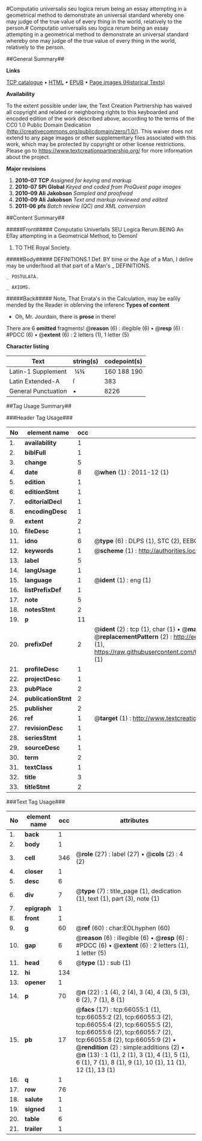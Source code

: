 #Computatio universalis seu logica rerum being an essay attempting in a geometrical method to demonstrate an universal standard whereby one may judge of the true value of every thing in the world, relatively to the person.#
Computatio universalis seu logica rerum being an essay attempting in a geometrical method to demonstrate an universal standard whereby one may judge of the true value of every thing in the world, relatively to the person.

##General Summary##

**Links**

[TCP catalogue](http://www.ota.ox.ac.uk/tcp/)  • 
[HTML](http://tei.it.ox.ac.uk/tcp/Texts-HTML/free/A34/A34189.html)  • 
[EPUB](http://tei.it.ox.ac.uk/tcp/Texts-EPUB/free/A34/A34189.epub) • 
[Page images (Historical Texts)](https://historicaltexts.jisc.ac.uk/eebo-12706975e)

**Availability**

To the extent possible under law, the Text Creation Partnership has waived all copyright and related or neighboring rights to this keyboarded and encoded edition of the work described above, according to the terms of the CC0 1.0 Public Domain Dedication (http://creativecommons.org/publicdomain/zero/1.0/). This waiver does not extend to any page images or other supplementary files associated with this work, which may be protected by copyright or other license restrictions. Please go to https://www.textcreationpartnership.org/ for more information about the project.

**Major revisions**

1. __2010-07__ __TCP__ *Assigned for keying and markup*
1. __2010-07__ __SPi Global__ *Keyed and coded from ProQuest page images*
1. __2010-09__ __Ali Jakobson__ *Sampled and proofread*
1. __2010-09__ __Ali Jakobson__ *Text and markup reviewed and edited*
1. __2011-06__ __pfs__ *Batch review (QC) and XML conversion*

##Content Summary##

#####Front#####
Computatio Univerſalis SEU Logica Rerum.BEING An Eſſay attempting in a Geometrical Method, to Demonſ
1. TO THE Royal Society.

#####Body#####
DEFINITIONS.1 Def. BY time or the Age of a Man, I deſire may be underſtood all that part of a Man's 
    _ DEFINITIONS.

    _ POSTULATA.

    _ AXIOMS.

#####Back#####
Note, That Errata's in the Calculation, may be eaſily mended by the Reader in obſerving the inferenc
**Types of content**

  * Oh, Mr. Jourdain, there is **prose** in there!

There are 6 **omitted** fragments! 
 @__reason__ (6) : illegible (6)  •  @__resp__ (6) : #PDCC (6)  •  @__extent__ (6) : 2 letters (1), 1 letter (5)

**Character listing**


|Text|string(s)|codepoint(s)|
|---|---|---|
|Latin-1 Supplement| ¼¾|160 188 190|
|Latin Extended-A|ſ|383|
|General Punctuation|•|8226|

##Tag Usage Summary##

###Header Tag Usage###

|No|element name|occ|attributes|
|---|---|---|---|
|1.|__availability__|1||
|2.|__biblFull__|1||
|3.|__change__|5||
|4.|__date__|8| @__when__ (1) : 2011-12 (1)|
|5.|__edition__|1||
|6.|__editionStmt__|1||
|7.|__editorialDecl__|1||
|8.|__encodingDesc__|1||
|9.|__extent__|2||
|10.|__fileDesc__|1||
|11.|__idno__|6| @__type__ (6) : DLPS (1), STC (2), EEBO-CITATION (1), OCLC (1), VID (1)|
|12.|__keywords__|1| @__scheme__ (1) : http://authorities.loc.gov/ (1)|
|13.|__label__|5||
|14.|__langUsage__|1||
|15.|__language__|1| @__ident__ (1) : eng (1)|
|16.|__listPrefixDef__|1||
|17.|__note__|5||
|18.|__notesStmt__|2||
|19.|__p__|11||
|20.|__prefixDef__|2| @__ident__ (2) : tcp (1), char (1)  •  @__matchPattern__ (2) : ([0-9\-]+):([0-9IVX]+) (1), (.+) (1)  •  @__replacementPattern__ (2) : http://eebo.chadwyck.com/downloadtiff?vid=$1&page=$2 (1), https://raw.githubusercontent.com/textcreationpartnership/Texts/master/tcpchars.xml#$1 (1)|
|21.|__profileDesc__|1||
|22.|__projectDesc__|1||
|23.|__pubPlace__|2||
|24.|__publicationStmt__|2||
|25.|__publisher__|2||
|26.|__ref__|1| @__target__ (1) : http://www.textcreationpartnership.org/docs/. (1)|
|27.|__revisionDesc__|1||
|28.|__seriesStmt__|1||
|29.|__sourceDesc__|1||
|30.|__term__|2||
|31.|__textClass__|1||
|32.|__title__|3||
|33.|__titleStmt__|2||


###Text Tag Usage###

|No|element name|occ|attributes|
|---|---|---|---|
|1.|__back__|1||
|2.|__body__|1||
|3.|__cell__|346| @__role__ (27) : label (27)  •  @__cols__ (2) : 4 (2)|
|4.|__closer__|1||
|5.|__desc__|6||
|6.|__div__|7| @__type__ (7) : title_page (1), dedication (1), text (1), part (3), note (1)|
|7.|__epigraph__|1||
|8.|__front__|1||
|9.|__g__|60| @__ref__ (60) : char:EOLhyphen (60)|
|10.|__gap__|6| @__reason__ (6) : illegible (6)  •  @__resp__ (6) : #PDCC (6)  •  @__extent__ (6) : 2 letters (1), 1 letter (5)|
|11.|__head__|6| @__type__ (1) : sub (1)|
|12.|__hi__|134||
|13.|__opener__|1||
|14.|__p__|70| @__n__ (22) : 1 (4), 2 (4), 3 (4), 4 (3), 5 (3), 6 (2), 7 (1), 8 (1)|
|15.|__pb__|17| @__facs__ (17) : tcp:66055:1 (1), tcp:66055:2 (2), tcp:66055:3 (2), tcp:66055:4 (2), tcp:66055:5 (2), tcp:66055:6 (2), tcp:66055:7 (2), tcp:66055:8 (2), tcp:66055:9 (2)  •  @__rendition__ (2) : simple:additions (2)  •  @__n__ (13) : 1 (1), 2 (1), 3 (1), 4 (1), 5 (1), 6 (1), 7 (1), 8 (1), 9 (1), 10 (1), 11 (1), 12 (1), 13 (1)|
|16.|__q__|1||
|17.|__row__|76||
|18.|__salute__|1||
|19.|__signed__|1||
|20.|__table__|6||
|21.|__trailer__|1||
